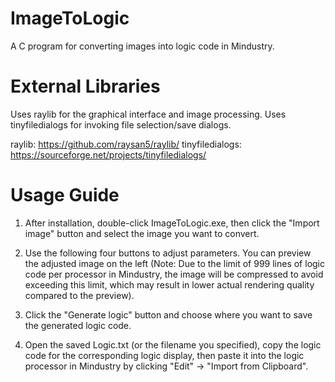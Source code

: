 # ImageToLogic
A C program for converting images into logic code in Mindustry.

# External Libraries
Uses raylib for the graphical interface and image processing.
Uses tinyfiledialogs for invoking file selection/save dialogs.

raylib: https://github.com/raysan5/raylib/
tinyfiledialogs: https://sourceforge.net/projects/tinyfiledialogs/

# Usage Guide
1. After installation, double-click ImageToLogic.exe, then click the "Import image" button and select the image you want to convert.

2. Use the following four buttons to adjust parameters. You can preview the adjusted image on the left (Note: Due to the limit of 999 lines of logic code per processor in Mindustry, the image will be compressed to avoid exceeding this limit, which may result in lower actual rendering quality compared to the preview).

3. Click the "Generate logic" button and choose where you want to save the generated logic code.

4. Open the saved Logic.txt (or the filename you specified), copy the logic code for the corresponding logic display, then paste it into the logic processor in Mindustry by clicking "Edit" → "Import from Clipboard".
